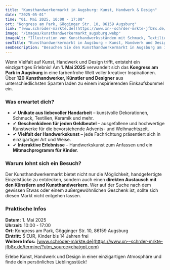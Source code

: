 ```yaml
---
title: "Kunsthandwerkermarkt in Augsburg: Kunst, Handwerk & Design"
date: "2025-05-01"
time: "01. Mai 2025, 10:00 - 17:00"
ort: "Kongress am Park, Gögginger Str. 10, 86159 Augsburg"
link: "[www.schröder-märkte.de](https://www.xn--schrder-mrkte-jfb8x.de/termine/?utm_source=chatgpt.com) "
image: "/images/kunsthandwerkermarkt_augsburg.webp"
imageAlt: "Illustration von Kunsthandwerksständen mit Schmuck, Textilien und Dekorationen auf dem Kunsthandwerkermarkt in Augsburg"
seoTitle: "Kunsthandwerkermarkt in Augsburg – Kunst, Handwerk und Design entdecken"
seoDescription: "Besuchen Sie den Kunsthandwerkermarkt in Augsburg am 1. Mai 2025. Entdecken Sie einzigartige Kunstwerke, handgefertigtes Design und kreative Handwerks"
---
```


Wenn Vielfalt auf Kunst, Handwerk und Design trifft, entsteht ein einzigartiges Erlebnis! Am **1. Mai 2025** verwandelt sich das **Kongress am Park in Augsburg** in eine farbenfrohe Welt voller kreativer Inspirationen. Über **120 Kunsthandwerker, Künstler und Designer** aus unterschiedlichsten Sparten laden zu einem inspirierenden Einkaufsbummel ein.

### **Was erwartet dich?**
- ✔ **Unikate aus liebevoller Handarbeit** – kunstvolle Dekorationen, Schmuck, Textilien, Keramik und mehr.
- ✔ **Geschenkideen für jeden Geldbeutel** – ausgefallene und hochwertige Kunstwerke für die bevorstehende Advents- und Weihnachtszeit.
- ✔ **Vielfalt der Handwerkskunst** – jede Fachrichtung präsentiert sich in einzigartiger Art und Weise.
- ✔ **Interaktive Erlebnisse** – Handwerkskunst zum Anfassen und ein **Mitmachprogramm für Kinder**.

### **Warum lohnt sich ein Besuch?**
Der Kunsthandwerkermarkt bietet nicht nur die Möglichkeit, handgefertigte Einzelstücke zu entdecken, sondern auch einen **direkten Austausch mit den Künstlern und Kunsthandwerkern**. Wer auf der Suche nach dem gewissen Etwas oder einem außergewöhnlichen Geschenk ist, sollte sich diesen Markt nicht entgehen lassen.

### **Praktische Infos**
**Datum:** 1. Mai 2025  
**Uhrzeit:** 10:00 - 17:00  
**Ort:** Kongress am Park, Gögginger Str. 10, 86159 Augsburg  
**Eintritt:** 5 EUR, Kinder bis 14 Jahren frei  
**Weitere Infos:** [www.schröder-märkte.de](https://www.xn--schrder-mrkte-jfb8x.de/termine/?utm_source=chatgpt.com) 

Erlebe Kunst, Handwerk und Design in einer einzigartigen Atmosphäre und finde dein persönliches Lieblingsstück!
